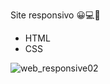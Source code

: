 Site responsivo 😀💻📱
- HTML
- CSS

![web_responsive02](https://user-images.githubusercontent.com/20301001/183269934-d0ceb08c-dd3b-4c33-8e4b-5b0f9df192a6.png)
